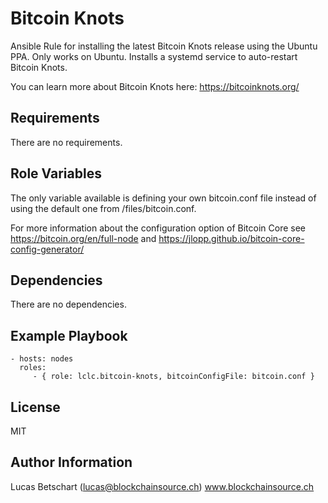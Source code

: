 Bitcoin Knots
=========

Ansible Rule for installing the latest Bitcoin Knots release using the Ubuntu PPA.
Only works on Ubuntu. Installs a systemd service to auto-restart Bitcoin Knots.


You can learn more about Bitcoin Knots here: https://bitcoinknots.org/


Requirements
------------

There are no requirements.

Role Variables
--------------

The only variable available is defining your own bitcoin.conf file instead of using the default one from /files/bitcoin.conf.

For more information about the configuration option of Bitcoin Core see https://bitcoin.org/en/full-node and https://jlopp.github.io/bitcoin-core-config-generator/

Dependencies
------------
There are no dependencies.

Example Playbook
----------------

    - hosts: nodes
      roles:
         - { role: lclc.bitcoin-knots, bitcoinConfigFile: bitcoin.conf }

License
-------

MIT

Author Information
------------------

Lucas Betschart (lucas@blockchainsource.ch)
www.blockchainsource.ch
